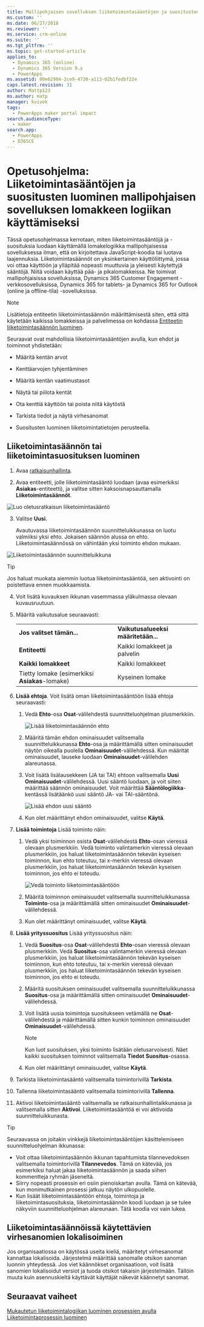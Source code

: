 ```yaml
---
title: Mallipohjaisen sovelluksen liiketoimintasääntöjen ja suositusten luominen | MicrosoftDocs
ms.custom: ''
ms.date: 06/27/2018
ms.reviewer: ''
ms.service: crm-online
ms.suite: ''
ms.tgt_pltfrm: ''
ms.topic: get-started-article
applies_to:
  - Dynamics 365 (online)
  - Dynamics 365 Version 9.x
  - PowerApps
ms.assetid: 00e62904-2ce9-4730-a113-02b1fedbf22e
caps.latest.revision: 31
author: Mattp123
ms.author: matp
manager: kvivek
tags:
  - PowerApps maker portal impact
search.audienceType:
  - maker
search.app:
  - PowerApps
  - D365CE
---
```

# <a name="tutorial-create-business-rules-and-recommendations-to-apply-logic-in-a-model-driven-app-form"></a>Opetusohjelma: Liiketoimintasääntöjen ja suositusten luominen mallipohjaisen sovelluksen lomakkeen logiikan käyttämiseksi

Tässä opetusohjelmassa kerrotaan, miten liiketoimintasääntöjä ja -suosituksia luodaan käyttämällä lomakelogiikka mallipohjaisessa sovelluksessa ilman, että on kirjoitettava JavaScript-koodia tai luotava laajennuksia. Liiketoimintasäännöt on yksinkertainen käyttöliittymä, jossa voi ottaa käyttöön ja ylläpitää nopeasti muuttuvia ja yleisesti käytettyjä sääntöjä. Niitä voidaan käyttää pää- ja pikalomakkeissa. Ne toimivat mallipohjaisissa sovelluksissa, Dynamics 365 Customer Engagement -verkkosovelluksissa, Dynamics 365 for tablets- ja Dynamics 365 for Outlook (online ja offline-tila) -sovelluksissa.

> [!NOTE]
> Lisätietoja entiteetin liiketoimintasäännön määrittämisestä siten, että sittä käytetään kaikissa lomakkeissa ja palvelimessa on kohdassa [Entiteetin liiketoimintasäännön luominen](/powerapps/maker/common-data-service/data-platform-create-business-rule).
  
 Seuraavat ovat mahdollisia liiketoimintasääntöjen avulla, kun ehdot ja toiminnot yhdistetään:  
  
-   Määritä kentän arvot  
  
-   Kenttäarvojen tyhjentäminen  
  
-   Määritä kentän vaatimustasot  
  
-   Näytä tai piilota kentät  
  
-   Ota kenttiä käyttöön tai poista niitä käytöstä  
  
-   Tarkista tiedot ja näytä virhesanomat  
  
-   Suositusten luominen liiketoimintatietojen perusteella.  
  
## <a name="create-a-business-rule-or-business-recommendation"></a>Liiketoimintasäännön tai liiketoimintasuosituksen luominen
  
1. Avaa [ratkaisunhallinta](advanced-navigation.md#solution-explorer).  
  
2.  Avaa entiteetti, jolle liiketoimintasääntö luodaan (avaa esimerkiksi **Asiakas**-entiteetti), ja valitse sitten kaksoisnapsauttamalla **Liiketoimintasäännöt**.  
  
 ![Luo oletusratkaisun liiketoimintasääntö](media/create-business-rule-the-default-solution.png "Luo oletusratkaisun liiketoimintasääntö")  
  
3.  Valitse **Uusi**.  
  
     Avautuvassa liiketoimintasäännön suunnitteluikkunassa on luotu valmiiksi yksi ehto. Jokaisen säännön alussa on ehto. Liiketoimintasäännössä on vähintään yksi toiminto ehdon mukaan.  
  
 ![Liiketoimintasäännön suunnitteluikkuna](media/business-rules-design-window.png "Liiketoimintasäännön suunnitteluikkuna")  
  
   > [!TIP]
> Jos haluat muokata aiemmin luotua liiketoimintasääntöä, sen aktivointi on poistettava ennen muokkaamista.

4.  Voit lisätä kuvauksen ikkunan vasemmassa yläkulmassa olevaan kuvausruutuun.  
  
5.  Määritä vaikutusalue seuraavasti:  
  
    |||  
    |-|-|  
    |**Jos valitset tämän...**|**Vaikutusalueeksi määritetään...**|  
    |**Entiteetti**|Kaikki lomakkeet ja palvelin|  
    |**Kaikki lomakkeet**|Kaikki lomakkeet|  
    |Tietty lomake (esimerkiksi **Asiakas**-lomake)|Kyseinen lomake|  
  
6. **Lisää ehtoja**. Voit lisätä oman liiketoimintasääntöön lisää ehtoja seuraavasti:  
  
    1.  Vedä **Ehto**-osa **Osat**-välilehdestä suunnitteluohjelman plusmerkkiin.  
  
        ![Lisää liiketoimintasäännön ehto](media/add-condition-business-rule.png "Lisää liiketoimintasäännön ehto")  
  
    2.  Määritä tämän ehdon ominaisuudet valitsemalla suunnitteluikkunassa **Ehto**-osa ja määrittämällä sitten ominaisuudet näytön oikealla puolella **Ominaisuudet**-välilehdessä. Kun määrität ominaisuudet, lauseke luodaan **Ominaisuudet**-välilehden alareunassa.  
  
    3.  Voit lisätä lisälausekkeen (JA tai TAI) ehtoon valitsemalla **Uusi** **Ominaisuudet**-välilehdessä. Uusi sääntö luodaan, ja voit siiten määrittää säännön ominaisuudet. Voit määrittää **Sääntölogiikka**-kentässä lisätäänkö uusi sääntö JA- vai TAI-sääntönä.  
  
        ![Lisää ehdon uusi sääntö](media/add-new-rule-condition.png "Lisää ehdon uusi sääntö")  
  
    4.  Kun olet määrittänyt ehdon ominaisuudet, valitse **Käytä**.  
  
7. **Lisää toimintoja** Lisää toiminto näin:  
  
    1.  Vedä yksi toiminnon osista **Osat**-välilehdestä **Ehto**-osan vieressä olevaan plusmerkkiin. Vedä toiminto valintamerkin vieressä olevaan plusmerkkiin, jos haluat liiketoimintasäännön tekevän kyseisen toiminnon, kun ehto toteutuu, tai x-merkin vieressä olevaan plusmerkkiin, jos haluat liiketoimintasäännön tekevän kyseisen toiminnon, jos ehto ei toteudu.  
  
        ![Vedä toiminto liiketoimintasääntöön](media/drag-an-action-business-rule.png "Vedä toiminto liiketoimintasääntöön")  
  
    2.  Määritä toiminnon ominaisuudet valitsemalla suunnitteluikkunassa **Toiminto**-osa ja määrittämällä sitten ominaisuudet **Ominaisuudet**-välilehdessä.  
  
    3.  Kun olet määrittänyt ominaisuudet, valitse **Käytä**.  
  
8. **Lisää yrityssuositus** Lisää yrityssuositus näin:  
  
    1.  Vedä **Suositus**-osa **Osat**-välilehdestä **Ehto**-osan vieressä olevaan plusmerkkiin. Vedä **Suositus**-osa valintamerkin vieressä olevaan plusmerkkiin, jos haluat liiketoimintasäännön tekevän kyseisen toiminnon, kun ehto toteutuu, tai x-merkin vieressä olevaan plusmerkkiin, jos haluat liiketoimintasäännön tekevän kyseisen toiminnon, jos ehto ei toteudu.  
  
    2.  Määritä suosituksen ominaisuudet valitsemalla suunnitteluikkunassa **Suositus**-osa ja määrittämällä sitten ominaisuudet **Ominaisuudet**-välilehdessä.  
  
    3.  Voit lisätä uusia toimintoja suositukseen vetämällä ne **Osat**-välilehdestä ja määrittämällä sitten kunkin toiminnon ominaisuudet **Ominaisuudet**-välilehdessä.  
  
        > [!NOTE]
        >  Kun luot suosituksen, yksi toiminto lisätään oletusarvoisesti. Näet kaikki suosituksen toiminnot valitsemalla **Tiedot** **Suositus**-osassa.  
  
    4.  Kun olet määrittänyt ominaisuudet, valitse **Käytä**.  
  
9. Tarkista liiketoimintasääntö valitsemalla toimintorivillä **Tarkista**.  
  
10. Tallenna liiketoimintasääntö valitsemalla toimintorivillä **Tallenna**.  
  
11. Aktivoi liiketoimintasääntö valitsemalla se ratkaisunhallintaikkunassa ja valitsemalla sitten **Aktivoi**. Liiketoimintasääntöä ei voi aktivoida suunnitteluikkunasta.  
  
> [!TIP]
>  Seuraavassa on joitakin vinkkejä liiketoimintasääntöjen käsittelemiseen suunnitteluohjelman ikkunassa:  
>   
> - Voit ottaa liiketoimintasäännön ikkunan tapahtumista tilannevedoksen valitsemalla toimintorivillä **Tilannevedos**. Tämä on kätevää, jos esimerkiksi haluat jakaa liiketoimintasäännön ja saada siihen kommentteja ryhmän jäseneltä.  
> - Siirry nopeasti prosessin eri osiin pienoiskartan avulla. Tämä on kätevää, kun monimutkainen prosessi jatkuu näytön ulkopuolelle.  
> - Kun lisäät liiketoimintasääntöön ehtoja, toimintoja ja liiketoimintasuosituksia, liiketoimintasäännön koodi luodaan ja se tulee näkyviin suunnitteluohjelman alareunaan. Tätä koodia voi vain lukea.  
  
<a name="BKMK_LocalizingErrorMessages"></a>   
## <a name="localize-error-messages-used-in-business-rules"></a>Liiketoimintasäännöissä käytettävien virhesanomien lokalisoiminen  
 Jos organisaatiossa on käytössä useita kieliä, määritetyt virhesanomat kannattaa lokalisoida. Järjestelmä määrittää sanomalle otsikon sanoman luonnin yhteydessä. Jos viet käännökset organisaatioon, voit lisätä sanomien lokalisoidut versiot ja tuoda otsikot takaisin järjestelmään. Tällöin muuta kuin asennuskieltä käyttävät käyttäjät näkevät käännetyt sanomat.  
  
## <a name="next-steps"></a>Seuraavat vaiheet  
 [Mukautetun liiketoimintalogiikan luominen prosessien avulla](guide-staff-through-common-tasks-processes.md)   
 [Liiketoimintaprosessin luominen](/flow/create-business-process-flow)   


